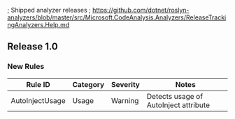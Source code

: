 ; Shipped analyzer releases
; https://github.com/dotnet/roslyn-analyzers/blob/master/src/Microsoft.CodeAnalysis.Analyzers/ReleaseTrackingAnalyzers.Help.md

## Release 1.0

### New Rules

| Rule ID         | Category | Severity | Notes                                 |
|-----------------|----------|----------|---------------------------------------|
| AutoInjectUsage | Usage    | Warning  | Detects usage of AutoInject attribute |